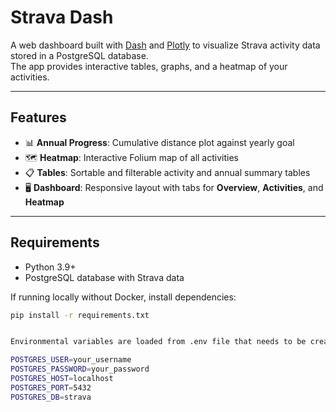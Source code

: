 # Strava Dash

A web dashboard built with [Dash](https://dash.plotly.com/) and [Plotly](https://plotly.com/python/) to visualize Strava activity data stored in a PostgreSQL database.  
The app provides interactive tables, graphs, and a heatmap of your activities.

---

## Features
- 📊 **Annual Progress**: Cumulative distance plot against yearly goal  
- 🗺️ **Heatmap**: Interactive Folium map of all activities  
- 📋 **Tables**: Sortable and filterable activity and annual summary tables  
- 🖥️ **Dashboard**: Responsive layout with tabs for **Overview**, **Activities**, and **Heatmap**

---

## Requirements
- Python 3.9+  
- PostgreSQL database with Strava data  


If running locally without Docker, install dependencies:
```bash
pip install -r requirements.txt


Environmental variables are loaded from .env file that needs to be created in the project root

POSTGRES_USER=your_username
POSTGRES_PASSWORD=your_password
POSTGRES_HOST=localhost
POSTGRES_PORT=5432
POSTGRES_DB=strava
